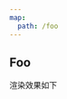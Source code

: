 ```yaml
---
map:
  path: /foo
---
```


## Foo

渲染效果如下

<demo src="./demo.vue"
  title="Demo 演示"
  desc="这是一个 Demo 渲染示例">
</demo>

<API src="../index.vue" lang="zh"></API>
